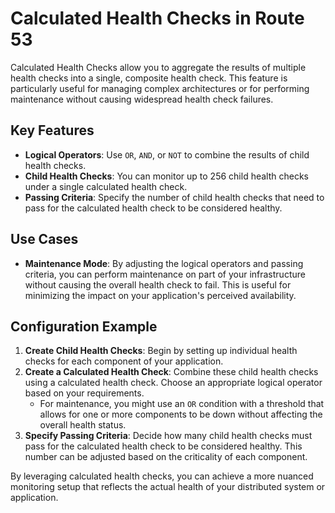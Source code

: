 # Calculated Health Checks in Route 53

Calculated Health Checks allow you to aggregate the results of multiple health checks into a single, composite health check. This feature is particularly useful for managing complex architectures or for performing maintenance without causing widespread health check failures.

## Key Features

- **Logical Operators**: Use `OR`, `AND`, or `NOT` to combine the results of child health checks.
- **Child Health Checks**: You can monitor up to 256 child health checks under a single calculated health check.
- **Passing Criteria**: Specify the number of child health checks that need to pass for the calculated health check to be considered healthy.

## Use Cases

- **Maintenance Mode**: By adjusting the logical operators and passing criteria, you can perform maintenance on part of your infrastructure without causing the overall health check to fail. This is useful for minimizing the impact on your application's perceived availability.

## Configuration Example

1. **Create Child Health Checks**: Begin by setting up individual health checks for each component of your application.
2. **Create a Calculated Health Check**: Combine these child health checks using a calculated health check. Choose an appropriate logical operator based on your requirements.
    - For maintenance, you might use an `OR` condition with a threshold that allows for one or more components to be down without affecting the overall health status.
3. **Specify Passing Criteria**: Decide how many child health checks must pass for the calculated health check to be considered healthy. This number can be adjusted based on the criticality of each component.

By leveraging calculated health checks, you can achieve a more nuanced monitoring setup that reflects the actual health of your distributed system or application.